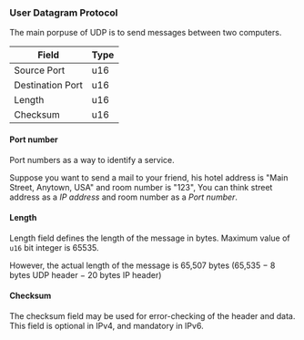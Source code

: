 ### User Datagram Protocol

The main porpuse of UDP is to send messages between two computers.

| Field            | Type | 
| ---------------- | ---- |
| Source Port      | u16  |
| Destination Port | u16  |
| Length           | u16  |
| Checksum         | u16  |

#### Port number
Port numbers as a way to identify a service. 

Suppose you want to send a mail to your friend, his hotel address is "Main Street, Anytown, USA" and room number is "123", You can think street address as a _IP address_ and room number as a _Port number_.

#### Length 

Length field defines the length of the message in bytes. Maximum value of `u16` bit integer is 65535.

However, the actual length of the message is 65,507 bytes (65,535 − 8 bytes UDP header − 20 bytes IP header)

#### Checksum

The checksum field may be used for error-checking of the header and data. This field is optional in IPv4, and mandatory in IPv6.